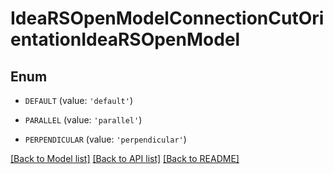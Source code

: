 # IdeaRSOpenModelConnectionCutOrientationIdeaRSOpenModel


## Enum

* `DEFAULT` (value: `'default'`)

* `PARALLEL` (value: `'parallel'`)

* `PERPENDICULAR` (value: `'perpendicular'`)

[[Back to Model list]](../README.md#documentation-for-models) [[Back to API list]](../README.md#documentation-for-api-endpoints) [[Back to README]](../README.md)


